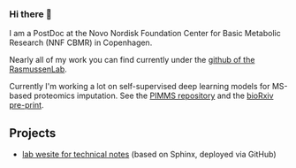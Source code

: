 ### Hi there 👋

I am a PostDoc at the Novo Nordisk Foundation Center for Basic Metabolic Research (NNF CBMR) in Copenhagen. 

Nearly all of my work you can find currently under the [github of the RasmussenLab](https://github.com/rasmussenlab). 


Currently I'm working a lot on self-supervised deep learning models for MS-based proteomics imputation. 
See the [PIMMS repository](https://github.com/RasmussenLab/pimms) and the [bioRxiv pre-print](https://www.biorxiv.org/content/10.1101/2023.01.12.523792v2).

## Projects

- [lab wesite for technical notes](https://www.rasmussenlab.org/notes/) (based on Sphinx, deployed via GitHub)

<!--
**enryH/enryh** is a ✨ _special_ ✨ repository because its `README.md` (this file) appears on your GitHub profile.

Here are some ideas to get you started:

- 🔭 I’m currently working on ...
- 🌱 I’m currently learning ...
- 👯 I’m looking to collaborate on ...
- 🤔 I’m looking for help with ...
- 💬 Ask me about ...
- 📫 How to reach me: ...
- 😄 Pronouns: ...
- ⚡ Fun fact: ...
-->
